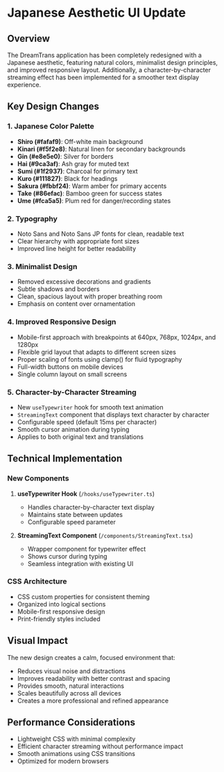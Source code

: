 # Japanese Aesthetic UI Update

## Overview

The DreamTrans application has been completely redesigned with a Japanese aesthetic, featuring natural colors, minimalist design principles, and improved responsive layout. Additionally, a character-by-character streaming effect has been implemented for a smoother text display experience.

## Key Design Changes

### 1. **Japanese Color Palette**
- **Shiro (#fafaf9)**: Off-white main background
- **Kinari (#f5f2e8)**: Natural linen for secondary backgrounds
- **Gin (#e8e5e0)**: Silver for borders
- **Hai (#9ca3af)**: Ash gray for muted text
- **Sumi (#1f2937)**: Charcoal for primary text
- **Kuro (#111827)**: Black for headings
- **Sakura (#fbbf24)**: Warm amber for primary accents
- **Take (#86efac)**: Bamboo green for success states
- **Ume (#fca5a5)**: Plum red for danger/recording states

### 2. **Typography**
- Noto Sans and Noto Sans JP fonts for clean, readable text
- Clear hierarchy with appropriate font sizes
- Improved line height for better readability

### 3. **Minimalist Design**
- Removed excessive decorations and gradients
- Subtle shadows and borders
- Clean, spacious layout with proper breathing room
- Emphasis on content over ornamentation

### 4. **Improved Responsive Design**
- Mobile-first approach with breakpoints at 640px, 768px, 1024px, and 1280px
- Flexible grid layout that adapts to different screen sizes
- Proper scaling of fonts using clamp() for fluid typography
- Full-width buttons on mobile devices
- Single column layout on small screens

### 5. **Character-by-Character Streaming**
- New `useTypewriter` hook for smooth text animation
- `StreamingText` component that displays text character by character
- Configurable speed (default 15ms per character)
- Smooth cursor animation during typing
- Applies to both original text and translations

## Technical Implementation

### New Components
1. **useTypewriter Hook** (`/hooks/useTypewriter.ts`)
   - Handles character-by-character text display
   - Maintains state between updates
   - Configurable speed parameter

2. **StreamingText Component** (`/components/StreamingText.tsx`)
   - Wrapper component for typewriter effect
   - Shows cursor during typing
   - Seamless integration with existing UI

### CSS Architecture
- CSS custom properties for consistent theming
- Organized into logical sections
- Mobile-first responsive design
- Print-friendly styles included

## Visual Impact

The new design creates a calm, focused environment that:
- Reduces visual noise and distractions
- Improves readability with better contrast and spacing
- Provides smooth, natural interactions
- Scales beautifully across all devices
- Creates a more professional and refined appearance

## Performance Considerations

- Lightweight CSS with minimal complexity
- Efficient character streaming without performance impact
- Smooth animations using CSS transitions
- Optimized for modern browsers